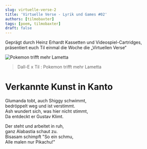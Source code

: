 ```yaml
---
slug: virtuelle-verse-2
title: 'Virtuelle Verse - Lyrik und Games #02'
authors: [tilmobaxter]
tags: [poem, tilmobaxter]
draft: false
---
```


<head>
    <meta property="og:image" content="https://irgendwasmitkunden.de/DALL-E-x-Til-Pokemon-trifft-Lametta.png" />
    <meta property="twitter:image" content="https://irgendwasmitkunden.de/DALL-E-x-Til-Pokemon-trifft-Lametta.png" />
</head>

Geprägt durch Heinz Erhardt Kassetten und Videospiel-Cartridges, präsentiert euch Til einmal die Woche die „Virtuellen Verse“
<!--truncate-->

![Pokemon trifft mehr Lametta](https://irgendwasmitkunden.de/DALL-E-x-Til-Pokemon-trifft-Lametta.png)
> Dall-E x Til : Pokemon trifft mehr Lametta

# Verkannte Kunst in Kanto

Glumanda tobt, auch Shiggy schwimmt,<br/>
bedröppelt weg und ist verstimmt.<br/>
Ash wundert sich, was hier nicht stimmt,<br/>
Da entdeckt er Gustav Klimt. <br/>

Der steht und arbeitet in ruh,<br/>
ganz Alabastia schaut zu.<br/>
Bisasam schimpft "So ein schmu,<br/>
Alle malen nur Pikachu!"<br/>
